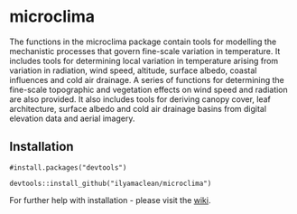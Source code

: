 # microclima
The functions in the microclima package contain tools for modelling the mechanistic processes that govern fine-scale variation in temperature. It includes tools for determining local variation in temperature arising from variation in radiation, wind speed, altitude, 
    surface albedo, coastal influences and cold air drainage. A series of
    functions for determining the fine-scale topographic and vegetation 
    effects on wind speed and radiation are also provided. It also includes 
    tools for deriving canopy cover, leaf architecture, surface albedo and cold air drainage basins from digital elevation data and aerial imagery. 
    
## Installation

`#install.packages("devtools")`

`devtools::install_github("ilyamaclean/microclima")`

For further help with installation - please visit the [wiki](https://github.com/ilyamaclean/microclima/wiki).
